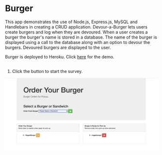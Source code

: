 # Burger

This app demonstrates the use of Node.js, Express.js, MySQL and Handlebars in creating a CRUD application. Devour-a-Burger lets users create burgers and log when they are devoured. When a user creates a burger the burger's name is stored in a database. The name of the burger is displayed using a call to the database along with an option to devour the burgers. Devoured burgers are displayed to the user.

Burger is deployed to Heroku. 
Click <a href="https://burger-yvette-v1.herokuapp.com/">here</a> for the demo.
<BR><BR>

1. Click the button to start the survey.
<img src="/public/assets/burgerscreen.png" width="850">
